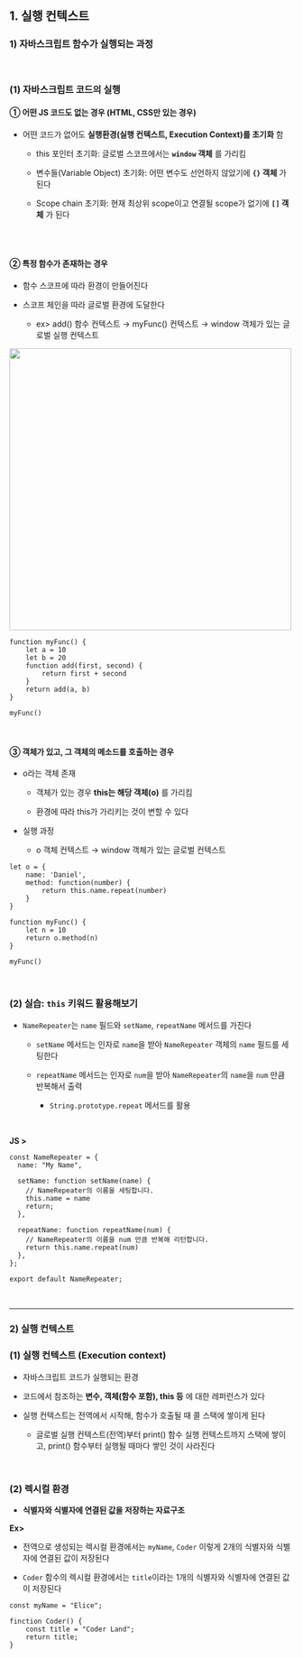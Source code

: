 ## 1. 실행 컨텍스트
### 1) 자바스크립트 함수가 실행되는 과정
<br>

### (1) 자바스크립트 코드의 실행
#### ① 어떤 JS 코드도 없는 경우 (HTML, CSS만 있는 경우)   

   * 어떤 코드가 없어도 __실행환경(실행 컨텍스트, Execution Context)를 초기화__ 함

      * this 포인터 초기화: 글로벌 스코프에서는 __```window``` 객체__ 를 가리킴
   
      * 변수들(Variable Object) 초기화: 어떤 변수도 선언하지 않았기에 __```{}``` 객체__ 가 된다
   
      * Scope chain 초기화: 현재 최상위 scope이고 연결될 scope가 없기에 __```[]``` 객체__ 가 된다

<br>
<br>

#### ② 특정 함수가 존재하는 경우

   * 함수 스코프에 따라 환경이 만들어진다

   * 스코프 체인을 따라 글로벌 환경에 도달한다

      * ex> add() 함수 컨텍스트 → myFunc() 컨텍스트  →  window 객체가 있는 글로벌 실행 컨텍스트

<img src="https://user-images.githubusercontent.com/108077414/192738231-f883f35c-feb3-49dc-a026-80d780e44154.jpg" width="500px" />

```
function myFunc() {
    let a = 10
    let b = 20
    function add(first, second) {
        return first + second
    }
    return add(a, b)
}

myFunc()
```

<br>

#### ③ 객체가 있고, 그 객체의 메소드를 호출하는 경우
* o라는 객체 존재

   * 객체가 있는 경우 __this는 해당 객체(o)__ 를 가리킴

   * 환경에 따라 this가 가리키는 것이 변할 수 있다

* 실행 과정

   * o 객체 컨텍스트 → window 객체가 있는 글로벌 컨텍스트

```
let o = {
    name: 'Daniel',
    method: function(number) {
        return this.name.repeat(number)
    }
}

function myFunc() {
    let n = 10
    return o.method(n)
}

myFunc()
```

<br>

### (2) 실습: ```this``` 키워드 활용해보기
* ```NameRepeater```는 ```name``` 필드와 ```setName```, ```repeatName``` 메서드를 가진다

   * ```setName``` 메서드는 인자로 ```name```을 받아 ```NameRepeater``` 객체의 ```name``` 필드를 세팅한다

   * ```repeatName``` 메서드는 인자로 ```num```을 받아 ```NameRepeater```의 ```name```을 ```num``` 만큼 반복해서 출력

      * ```String.prototype.repeat``` 메서드를 활용
<br>

__JS >__
```
const NameRepeater = {
  name: "My Name",
  
  setName: function setName(name) {
    // NameRepeater의 이름을 세팅합니다.
    this.name = name
    return;
  },
  
  repeatName: function repeatName(num) {
    // NameRepeater의 이름을 num 만큼 반복해 리턴합니다.
    return this.name.repeat(num)
  },
};

export default NameRepeater;
```

<br>
<hr>

### 2) 실행 컨텍스트
### (1) 실행 컨텍스트 (Execution context)
* 자바스크립트 코드가 실행되는 환경

* 코드에서 참조하는 __변수, 객체(함수 포함), this 등__ 에 대한 레퍼런스가 있다

* 실행 컨텍스트는 전역에서 시작해, 함수가 호출될 때 콜 스택에 쌓이게 된다

   * 글로벌 실행 컨텍스트(전역)부터 print() 함수 실행 컨텍스트까지 스택에 쌓이고, print() 함수부터 실행될 때마다 쌓인 것이 사라진다

<br>

### (2) 렉시컬 환경
* __식별자와 식별자에 연결된 값을 저장하는 자료구조__   

__Ex>__
* 전역으로 생성되는 렉시컬 환경에서는 ```myName```, ```Coder``` 이렇게 2개의 식별자와 식별자에 연결된 값이 저장된다

* ```Coder``` 함수의 렉시컬 환경에서는 ```title```이라는 1개의 식별자와 식별자에 연결된 값이 저장된다

```
const myName = "Elice";

finction Coder() {
    const title = "Coder Land";
    return title;
}
```
